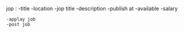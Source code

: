jop :
    -title
    -location
    -jop title
    -description
    -publish at
    -available
    -salary

    -applay job
    -post job